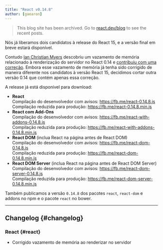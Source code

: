 ```yaml
---
title: "React v0.14.8"
author: [gaearon]
---
```


<div class="scary">

> This blog site has been archived. Go to [react.dev/blog](https://pt-br.react.dev/blog) to see the recent posts.

</div>

Nós já liberamos dois candidatos à release do React 15, e a versão final em breve estará disponível.

Contudo [Ian Christian Myers](https://github.com/iancmyers) descobriu um vazamento de memória relacionado à renderização do servidor no React 0.14 e [contribuiu com uma correção](https://github.com/facebook/react/pull/6060). Embora esse vazamento de memória já tenha sido corrigido de maneira diferente nos candidatos à versão React 15, decidimos cortar outra versão 0.14 que contém apenas essa correção.

A release já está disponível para download:

* **React**  
  Compilação do desenvolvedor com avisos: <https://fb.me/react-0.14.8.js>  
  Compilação reduzida para produção: <https://fb.me/react-0.14.8.min.js>  
* **React com Add-Ons**  
  Compilação do desenvolvedor com avisos: <https://fb.me/react-with-addons-0.14.8.js>  
  Compilação reduzida para produção: <https://fb.me/react-with-addons-0.14.8.min.js>  
* **React DOM** (inclua React na página antes de React DOM)  
  Compilação do desenvolvedor com avisos: <https://fb.me/react-dom-0.14.8.js>  
  Compilação reduzida para produção: <https://fb.me/react-dom-0.14.8.min.js>  
* **React DOM Server** (inclua React na página antes de React DOM Server)  
  Compilação do desenvolvedor com avisos: <https://fb.me/react-dom-server-0.14.8.js>  
  Compilação reduzida para produção: <https://fb.me/react-dom-server-0.14.8.min.js>

Também publicamos a versão `0.14.8` dos pacotes `react`, `react-dom` e addons no npm e o pacote `react` no bower.

- - -

## Changelog {#changelog}

### React {#react}
- Corrigido vazamento de memória ao renderizar no servidor
